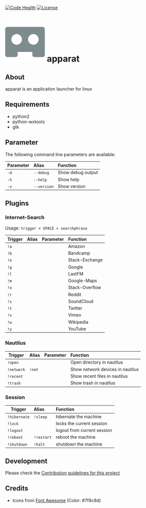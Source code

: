 [![Code Health](https://landscape.io/github/yafp/apparat/master/landscape.svg?style=flat)](https://landscape.io/github/yafp/apparat/master)
[![License](https://img.shields.io/badge/license-GPL3-brightgreen.svg)](LICENSE)


![logo](https://raw.githubusercontent.com/yafp/apparat/master/src/gfx/core/bt_appIcon_128.png)
apparat
==========

## About
apparat is an application launcher for linux


## Requirements
- python2
- python-wxtools
- gtk

## Parameter
The following command line parameters are available:

| Parameter     | Alias          | Function            |
| ------------- |:---------------| :-------------------|
| ```-d```      | ```--debug```  | Show debug output   |
| ```-h```      | ```--help```   | Show help           |
| ```-v```      | ```--version```| Show version        |


## Plugins
### Internet-Search

Usage:
```trigger + SPACE + searchphrase```

| Trigger       | Alias         | Parameter      | Function       |
| ------------- |:--------------| :--------------|:-------------- |
| ```!a```      |               | <searchstring> | Amazon         |
| ```!b```      |               | <searchstring> | Bandcamp       |
| ```!e```      |               | <searchstring> | Stack-Exchange |
| ```!g```      |               | <searchstring> | Google         |
| ```!l```      |               | <searchstring> | LastFM         |
| ```!m```      |               | <searchstring> | Google-Maps    |
| ```!o```      |               | <searchstring> | Stack-Overflow |
| ```!r```      |               | <searchstring> | Reddit         |
| ```!s```      |               | <searchstring> | SoundCloud     |
| ```!t```      |               | <searchstring> | Twitter        |
| ```!v```      |               | <searchstring> | Vimeo          |
| ```!w```      |               | <searchstring> | Wikipedia      |
| ```!y```      |               | <searchstring> | YouTube        |


### Nautilus

| Trigger        | Alias          | Parameter           | Function                         |
| -------------- |:-------------- | :-------------------|:---------------------------------|
| ```!open```    |                | <path>              | Open directory in nautilus       |
| ```!network``` | ```!net```     |                     | Show network devices in nautilus |
| ```!recent```  |                |                     | Show recent files in nautilus    |
| ```!trash```   |                |                     | Show trash in nautilus           |


### Session

| Trigger          | Alias          | Function                    |
| ---------------- |:-------------- | :---------------------------|
| ```!hibernate``` | ```!sleep```   | hibernate the machine       |
| ```!lock```      |                | locks the current session   |
| ```!logout```    |                | logout from current session |
| ```!reboot```    | ```!restart``` | reboot the machine          |
| ```!shutdown```  | ```!halt```    | shutdown the machine        |


## Development
Please check the [Contribution guidelines for this project](.github/CONTRIBUTING.md)


## Credits
* Icons from [Font Awesome](http://fontawesome.io) (Color: #7f8c8d)


